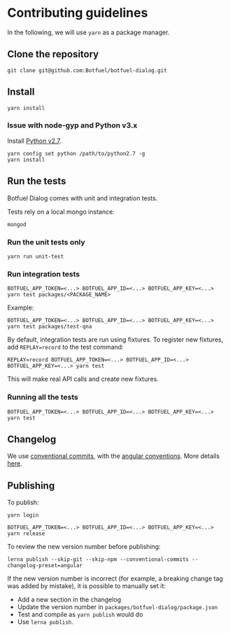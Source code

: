# Contributing guidelines

In the following, we will use `yarn` as a package manager.


## Clone the repository

```shell
git clone git@github.com:Botfuel/botfuel-dialog.git
```

## Install

```shell
yarn install
```

### Issue with node-gyp and Python v3.x

Install [Python v2.7](https://www.python.org/downloads/release/python-2714/).

```shell
yarn config set python /path/to/python2.7 -g
yarn install
```


## Run the tests

Botfuel Dialog comes with unit and integration tests.

Tests rely on a local mongo instance:

```
mongod
```


### Run the unit tests only

```shell
yarn run unit-test
```


### Run integration tests

```shell
BOTFUEL_APP_TOKEN=<...> BOTFUEL_APP_ID=<...> BOTFUEL_APP_KEY=<...> yarn test packages/<PACKAGE_NAME>
```

Example:

```shell
BOTFUEL_APP_TOKEN=<...> BOTFUEL_APP_ID=<...> BOTFUEL_APP_KEY=<...> yarn test packages/test-qna
```

By default, integration tests are run using fixtures.
To register new fixtures, add `REPLAY=record` to the test command:

```shell
REPLAY=record BOTFUEL_APP_TOKEN=<...> BOTFUEL_APP_ID=<...> BOTFUEL_APP_KEY=<...> yarn test
```

This will make real API calls and create new fixtures.


### Running all the tests

```shell
BOTFUEL_APP_TOKEN=<...> BOTFUEL_APP_ID=<...> BOTFUEL_APP_KEY=<...> yarn test
```


## Changelog

We use [conventional commits](https://conventionalcommits.org/), with the [angular conventions]( https://github.com/conventional-changelog/conventional-changelog/tree/master/packages/conventional-changelog-angular). More details [here](https://github.com/angular/angular/blob/master/CONTRIBUTING.md#-commit-message-guidelines).


## Publishing

To publish:

```
yarn login

BOTFUEL_APP_TOKEN=<...> BOTFUEL_APP_ID=<...> BOTFUEL_APP_KEY=<...> yarn release
```

To review the new version number before publishing:
```
lerna publish --skip-git --skip-npm --conventional-commits --changelog-preset=angular
```

If the new version number is incorrect (for example, a breaking change tag was added by mistake), it is possible to manually set it:
* Add a new section in the changelog
* Update the version number in `packages/botfuel-dialog/package.json`
* Test and compile as `yarn publish` would do
* Use `lerna publish`.
